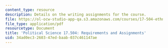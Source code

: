 ```yaml
---
content_type: resource
description: Details on the writing assignments for the course.
file: https://ol-ocw-studio-app-qa.s3.amazonaws.com/courses/17-504-ethnic-politics-i-fall-2003/34ad0ec3260347edbaab037c461147ae_polscience17_504.pdf
file_type: application/pdf
resourcetype: Document
title: 'Political Science 17.504: Requirements and Assignments'
uid: 34ad0ec3-2603-47ed-baab-037c461147ae
---
```


